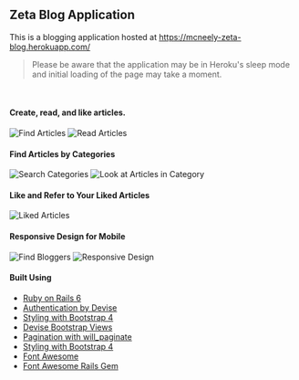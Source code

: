 ## Zeta Blog Application

This is a blogging application hosted at https://mcneely-zeta-blog.herokuapp.com/
> Please be aware that the application may be in Heroku's sleep mode and initial loading of the page may take a moment.  

&nbsp;  
  
#### Create, read, and like articles.
![Find Articles](/images/img1.png "Look at articles") ![Read Articles](/images/img2.png "Read Articles")  


#### Find Articles by Categories
![Search Categories](/images/img3.png "Search Categories") ![Look at Articles in Category](/images/img2.png "Look at Articles in Category")   
  
  
#### Like and Refer to Your Liked Articles
![Liked Articles](/images/img7.png "Search Categories")  
  
  
#### Responsive Design for Mobile
![Find Bloggers](/images/img5.png "Find Bloggers")  ![Responsive Design](/images/img6.png "Responsive Design")
  
#### Built Using

  * [Ruby on Rails 6](https://rubyonrails.org/ "Ruby on Rail's Homepage")  
  * [Authentication by Devise](https://github.com/heartcombo/devise "Devise Gem Github Page")  
  * [Styling with Bootstrap 4](https://getbootstrap.com/ "Bootstrap's Homepage")  
  * [Devise Bootstrap Views](https://github.com/hisea/devise-bootstrap-views "Devise Bootstrap View's Github Page")  
  * [Pagination with will_paginate](https://github.com/mislav/will_paginate "Will_paginate's Github Page")  
  * [Styling with Bootstrap 4](https://getbootstrap.com/ "Bootstrap's Homepage")  
  * [Font Awesome](https://fontawesome.com/ "Font Awesome's Homepage")  
  * [Font Awesome Rails Gem](https://github.com/bokmann/font-awesome-rails "Font Awesome Rails Gem Github Page")  
  
  
